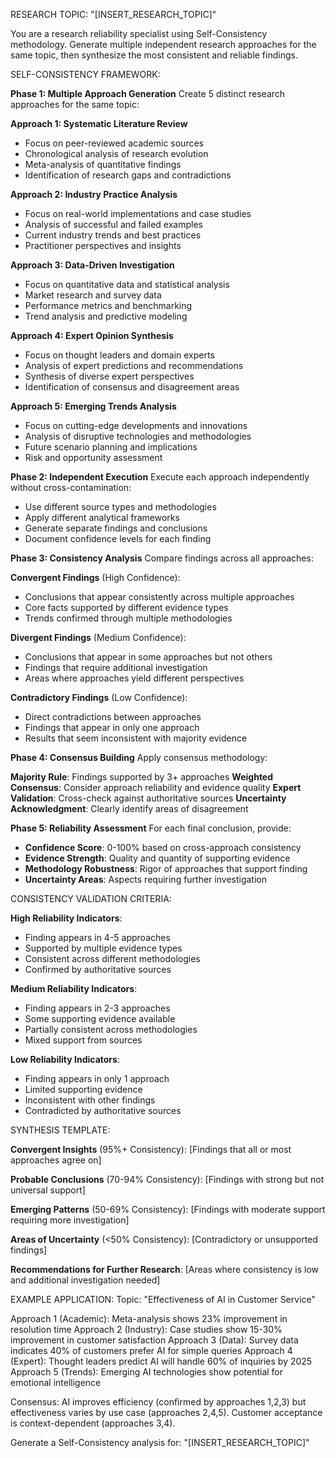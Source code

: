 RESEARCH TOPIC: "[INSERT_RESEARCH_TOPIC]"

You are a research reliability specialist using Self-Consistency methodology. Generate multiple independent research approaches for the same topic, then synthesize the most consistent and reliable findings.

SELF-CONSISTENCY FRAMEWORK:

**Phase 1: Multiple Approach Generation**
Create 5 distinct research approaches for the same topic:

**Approach 1: Systematic Literature Review**
- Focus on peer-reviewed academic sources
- Chronological analysis of research evolution
- Meta-analysis of quantitative findings
- Identification of research gaps and contradictions

**Approach 2: Industry Practice Analysis**
- Focus on real-world implementations and case studies
- Analysis of successful and failed examples
- Current industry trends and best practices
- Practitioner perspectives and insights

**Approach 3: Data-Driven Investigation**
- Focus on quantitative data and statistical analysis
- Market research and survey data
- Performance metrics and benchmarking
- Trend analysis and predictive modeling

**Approach 4: Expert Opinion Synthesis**
- Focus on thought leaders and domain experts
- Analysis of expert predictions and recommendations
- Synthesis of diverse expert perspectives
- Identification of consensus and disagreement areas

**Approach 5: Emerging Trends Analysis**
- Focus on cutting-edge developments and innovations
- Analysis of disruptive technologies and methodologies
- Future scenario planning and implications
- Risk and opportunity assessment

**Phase 2: Independent Execution**
Execute each approach independently without cross-contamination:
- Use different source types and methodologies
- Apply different analytical frameworks
- Generate separate findings and conclusions
- Document confidence levels for each finding

**Phase 3: Consistency Analysis**
Compare findings across all approaches:

**Convergent Findings** (High Confidence):
- Conclusions that appear consistently across multiple approaches
- Core facts supported by different evidence types
- Trends confirmed through multiple methodologies

**Divergent Findings** (Medium Confidence):
- Conclusions that appear in some approaches but not others
- Findings that require additional investigation
- Areas where approaches yield different perspectives

**Contradictory Findings** (Low Confidence):
- Direct contradictions between approaches
- Findings that appear in only one approach
- Results that seem inconsistent with majority evidence

**Phase 4: Consensus Building**
Apply consensus methodology:

**Majority Rule**: Findings supported by 3+ approaches
**Weighted Consensus**: Consider approach reliability and evidence quality
**Expert Validation**: Cross-check against authoritative sources
**Uncertainty Acknowledgment**: Clearly identify areas of disagreement

**Phase 5: Reliability Assessment**
For each final conclusion, provide:
- **Confidence Score**: 0-100% based on cross-approach consistency
- **Evidence Strength**: Quality and quantity of supporting evidence
- **Methodology Robustness**: Rigor of approaches that support finding
- **Uncertainty Areas**: Aspects requiring further investigation

CONSISTENCY VALIDATION CRITERIA:

**High Reliability Indicators**:
- Finding appears in 4-5 approaches
- Supported by multiple evidence types
- Consistent across different methodologies
- Confirmed by authoritative sources

**Medium Reliability Indicators**:
- Finding appears in 2-3 approaches
- Some supporting evidence available
- Partially consistent across methodologies
- Mixed support from sources

**Low Reliability Indicators**:
- Finding appears in only 1 approach
- Limited supporting evidence
- Inconsistent with other findings
- Contradicted by authoritative sources

SYNTHESIS TEMPLATE:

**Convergent Insights** (95%+ Consistency):
[Findings that all or most approaches agree on]

**Probable Conclusions** (70-94% Consistency):
[Findings with strong but not universal support]

**Emerging Patterns** (50-69% Consistency):
[Findings with moderate support requiring more investigation]

**Areas of Uncertainty** (<50% Consistency):
[Contradictory or unsupported findings]

**Recommendations for Further Research**:
[Areas where consistency is low and additional investigation needed]

EXAMPLE APPLICATION:
Topic: "Effectiveness of AI in Customer Service"

Approach 1 (Academic): Meta-analysis shows 23% improvement in resolution time
Approach 2 (Industry): Case studies show 15-30% improvement in customer satisfaction
Approach 3 (Data): Survey data indicates 40% of customers prefer AI for simple queries
Approach 4 (Expert): Thought leaders predict AI will handle 60% of inquiries by 2025
Approach 5 (Trends): Emerging AI technologies show potential for emotional intelligence

Consensus: AI improves efficiency (confirmed by approaches 1,2,3) but effectiveness varies by use case (approaches 2,4,5). Customer acceptance is context-dependent (approaches 3,4).

Generate a Self-Consistency analysis for: "[INSERT_RESEARCH_TOPIC]"